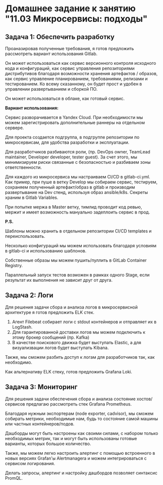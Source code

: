 # Домашнее задание к занятию "11.03 Микросервисы: подходы"

## Задача 1: Обеспечить разработку

Проаназировав полученные требования, я готов предложить рассмотреть вариант использования Gitlab. 

Он может использоваться как сервис версионного контроля исходного кода и конфигураций, как сервис управления репозиториями дистрибутивов благодаря возможности хранения артефактов / образов, как сервис управление планированием, требованиями, релизами и тестированием. Ко всему сказанному, он будет прост и удобен в управлении развертыванием и сборкой ПО.

Он может использоваться в облаке, как готовый сервис.

**Вариант использования:**

Сервис разворачивается в Yandex Cloud. При необходимости мы можем зарегистрировать дополнительные раннеры на отдельном сервере. 

Для проекта создается подгруппа, в подгруппе репозитории по микросервисам, для удобства разработки и эксплуатации.

Для разработчиков разбиваются роли, (пр. DevOps owner, TeamLead maintainer, Developer developer, tester guest). За счет этого, мы минимизируем риски связанные с безопасностью и разбиваем зоны ответственности. 

Для каждого из микросервиса мы настраиваем CI/CD в gitlab-ci.yml. 
Как пример, при пуше в ветку Develop мы собираем сервис, тестируем, сохраняем полученный артефакт/образ в gitlab и производим развертывание на Dev стенд, используя образ ansible/k8s. Секреты храним в Gitlab Variables.

При попытке мержа в Master ветку, тимлид проводит код ревью, мержит и имеет возможность мануально задеплоить сервис в прод.

**P.S.**

Шаблоны можно хранить в отдельном репозитории CI/CD templates и переиспользовать.

Несколько конфигураций мы можем использовать благодаря условиям в gitlab-ci и использованию шаблонов.

Собственные образы мы можем пушить/пуллить в GitLab Container Registry.

Параллельный запуск тестов возможен в рамках одного Stage, если результат их выполнения не зависит друг от друга.

## Задача 2: Логи

Для решения задачи сбора и анализа логов в микросервисной архитектуре я готов предложить ELK стек. 

1. Агент Filebeat собирает логи с stdout контейнеров и отправляет их в LogStash.
2. Для гарантированной доставки логов мы можем подключить к этому брокер сообщений (пр. Kafka)
3. В качестве поискового движка будет выступать Elastic, а для визуализвации логов будет выступать Kibana. 

Также, мы сможем разбить доступ к логам для разработчиков так, как необходимо.

Как альтернативу ELK стеку, готов предложить Grafana Loki.

## Задача 3: Мониторинг

Для решения задачи обеспечения сбора и анализа состояние хостов/сервисов предлагаю рассмотреть стек Grafana Prometheus. 

Благодаря нужным экспортерам (node exporter, cadvisor), мы сможем собирать метрики, необходимые нам, будь то состояние самой машины или частных контейнеров/подов. 

Дашборды могут быть настроены как своими силами, с набором только необходимых метрик, так и могут быть использованы готовые варианты, которых большое количество.

Также, мы можем легко настроить алертинг с помощью встроенного в новых версиях Grafan'ы Alertmanagera и можем интегрироваться с сервисом логирования.

Делать запросы, алертинг и настройку дашбордов позволяет синтаксис PromQL.